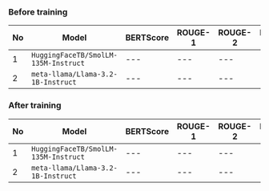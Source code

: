 ### Before training

|No|Model|BERTScore|ROUGE-1|ROUGE-2|ROUGE-L|
|---|---|---|---|---|---|
|1|`HuggingFaceTB/SmolLM-135M-Instruct`|---|---|---|---|
|2|`meta-llama/Llama-3.2-1B-Instruct`|---|---|---|---|

### After training

|No|Model|BERTScore|ROUGE-1|ROUGE-2|ROUGE-L|
|---|---|---|---|---|---|
|1|`HuggingFaceTB/SmolLM-135M-Instruct`|---|---|---|---|
|2|`meta-llama/Llama-3.2-1B-Instruct`|---|---|---|---|